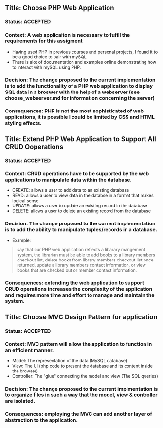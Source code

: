 ## Title: Choose PHP Web Application 
### Status: ACCEPTED 
### Context: A web applicaiton is necessary to fufill the requirements for this assigment 
* Having used PHP in previous courses and personal projects, I found it to be a good choice to pair with mySQL
* There is alot of documentation and examples online demonstrating how to interact with mySQL using PHP. 
### Decision: The change proposed to the current implementation is to add the functionality of a PHP web application to display SQL data in a broswer with the help of a webserver (see choose_webserver.md for information concerning the server)
### Consequences: PHP is not the most sophisticated of web applications, it is possible I could be limited by CSS and HTML styling effects. 

## Title: Extend PHP Web Application to Support All CRUD Ooperations 
### Status: ACCEPTED
### Context: CRUD operations have to be supported by the web applications to manipulate data within the database. 
* CREATE: allows a user to add data to an existing database 
* READ: allows a user to view data in the databse in a format that makes logical sense
* UPDATE: allows a user to update an existing record in the database 
* DELETE: allows a user to delete an existing record from the database 
### Decision: The change proposed to the current implementation is to add the ability to manipulate tuples/records in a database. 
* Example: 
> say that our PHP web application reflects a libarary mangement system, the librarian must be able to add books to a library members checkout list, delete books from library members checkout list once returned, update a library members contact information, or view books that are checked out or member contact information. 
### Consequences: extending the web application to support CRUD operations increases the complexity of the application and requires more time and effort to manage and maintain the system.

## Title: Choose MVC Design Pattern for application
### Status: ACCEPTED
### Context: MVC pattern will allow the application to function in an efficient manner. 
* Model: The representation of the data (MySQL database)
* View: The UI (php code to present the database and its content inside the browser)
* Controller: The "glue" connecting the model and view (The SQL queries)
### Decision: The change proposed to the current implmentation is to organize files in such a way that the model, view & controller are isolated. 
### Consequences: employing the MVC can add another layer of abstraction to the application. 
